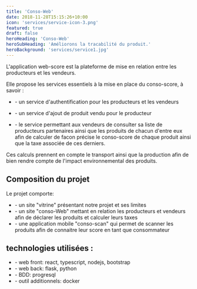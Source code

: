 ```yaml
---
title: 'Conso-Web'
date: 2018-11-28T15:15:26+10:00
icon: 'services/service-icon-3.png'
featured: true
draft: false
heroHeading: 'Conso-Web'
heroSubHeading: 'Améliorons la tracabilité du produit.'
heroBackground: 'services/service1.jpg'
---
```


L'application web-score est la plateforme de mise en relation entre les producteurs et les vendeurs.

Elle propose les services essentiels à la mise en place du conso-score, à savoir : 
- \- un service d'authentification pour les producteurs et les vendeurs
- \- un service d'ajout de produit vendu pour le producteur

- \- le service permettant aux vendeurs de consulter sa liste de producteurs partenaires ainsi que les produits de chacun d'entre eux afin de calculer de facon précise le conso-score de chaque produit ainsi que la taxe associée de ces derniers.

Ces calculs prennent en compte le transport ainsi que la production afin de bien rendre compte de l'impact environnemental des produits.

## Composition du projet
Le projet comporte:
- \- un site "vitrine" présentant notre projet et ses limites
- \- un site "conso-Web" mettant en relation les producteurs et vendeurs afin de déclarer les produits et calculer leurs taxes
- \- une application mobile "conso-scan" qui permet de scanner les produits afin de connaitre leur score en tant que consommateur

## technologies utilisées :

- \- web front: react, typescript, nodejs, bootstrap
- \- web back: flask, python
- \- BDD: progresql
- \- outil additionnels: docker